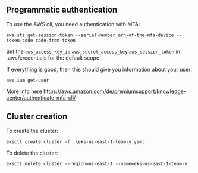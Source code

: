 ## Programmatic authentication

To use the AWS cli, you need authentication with MFA:
```
aws sts get-session-token --serial-number arn-of-the-mfa-device --token-code code-from-token
```
Set the `aws_access_key_id` `aws_secret_access_key` `aws_session_token` in .aws/credentials for the default scope

If everything is good, then this should give you information about your user:

```
aws iam get-user
```
 More info here https://aws.amazon.com/de/premiumsupport/knowledge-center/authenticate-mfa-cli/

## Cluster creation

To create the cluster:
```
eksctl create cluster -f .\eks-us-east-1-team-y.yaml
```

To delete the cluster:
```
eksctl delete cluster --region=us-east-1 --name=eks-us-east-1-team-y
```
